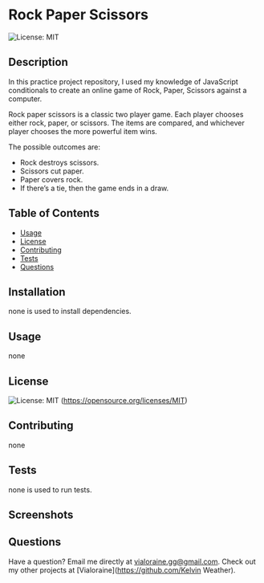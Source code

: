 # Rock Paper Scissors
  ![License: MIT](https://img.shields.io/badge/License-MIT-yellow.svg)
  ## Description
  In this practice project repository, I used my knowledge of JavaScript conditionals to create an online game of Rock, Paper, Scissors against a computer.
  
  Rock paper scissors is a classic two player game. Each player chooses either rock, paper, or scissors. The items are compared, and whichever player chooses the more powerful item wins.
  
  The possible outcomes are:
  * Rock destroys scissors.
  * Scissors cut paper.
  * Paper covers rock.
  * If there’s a tie, then the game ends in a draw.
  
  ## Table of Contents
  * [Usage](#usage)
  * [License](#license)
  * [Contributing](#contributing)
  * [Tests](#tests)
  * [Questions](#questions)
  ## Installation
  none is used to install dependencies.
  ## Usage
  none
  ## License
  ![License: MIT](https://img.shields.io/badge/License-MIT-yellow.svg)
  (https://opensource.org/licenses/MIT)
  ## Contributing
  none
  ## Tests
  none is used to run tests.
  ## Screenshots
  ## Questions
  Have a question? Email me directly at vialoraine.gg@gmail.com\.
  Check out my other projects at [Vialoraine](https://github.com/Kelvin Weather).